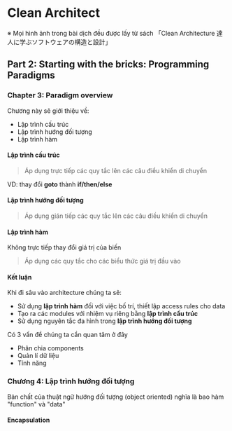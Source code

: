 # Clean Architect

※ Mọi hình ảnh trong bài dịch đều được lấy từ sách 「Clean Architecture 達人に学ぶソフトウェアの構造と設計」

## Part 2: Starting with the bricks: Programming Paradigms
### Chapter 3: Paradigm overview

Chương này sẽ giới thiệu về:
- Lập trình cấu trúc
- Lập trình hướng đối tượng
- Lập trình hàm

#### Lập trình cấu trúc

> Áp dụng trực tiếp các quy tắc lên các câu điều khiển di chuyển

VD: thay đổi **goto** thành **if/then/else**

#### Lập trình hướng đối tượng

> Áp dụng gián tiếp các quy tắc lên các câu điều khiển di chuyển

#### Lập trình hàm

Không trực tiếp thay đổi giá trị của biến

> Áp dụng các quy tắc cho các biểu thức giá trị đầu vào

#### Kết luận

Khi đi sâu vào architecture chúng ta sẽ:
- Sử dụng **lập trình hàm** đối với việc bố trí, thiết lập access rules cho data
- Tạo ra các modules với nhiệm vụ riêng bằng **lập trình cấu trúc**
- Sử dụng nguyên tắc đa hình trong **lập trình hướng đối tượng**

Có 3 vấn đề chúng ta cần quan tâm ở đây
- Phân chia components
- Quản lí dữ liệu
- Tính năng

### Chương 4: Lập trình hướng đối tượng

Bản chất của thuật ngữ hướng đối tượng (object oriented) nghĩa là bao hàm "function" và "data"

#### Encapsulation


